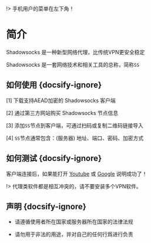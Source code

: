 !> 手机用户的菜单在左下角！

# 简介

Shadowsocks 是一种新型网络代理，比传统VPN更安全稳定

Shadowsocks 是一套网络技术和相关工具的总称，简称`SS`

## 如何使用 {docsify-ignore}

[1] 下载支持AEAD加密的 Shadowsocks 客户端

[2] 通过第三方网站购买 Shadowsocks 节点信息

[3] 添加`SS`节点到客户端，可通过扫码或复制二维码链接导入

[4] `SS`节点通常包含：(服务器) 地址、端口、密码、加密方式

## 如何测试 {docsify-ignore}

客户端连接后，如果能打开 [Youtube](https://www.youtube.com) 或 [Google](https://www.google.com) 说明成功了！

!> 代理类软件都是相互冲突的，请不要安装多个VPN软件。

## 声明 {docsify-ignore}

* 请遵循使用者所在国家或服务器所在国家的法律法规 

* 请勿用于非法的用途，并对自己的任何行爲进行负责



